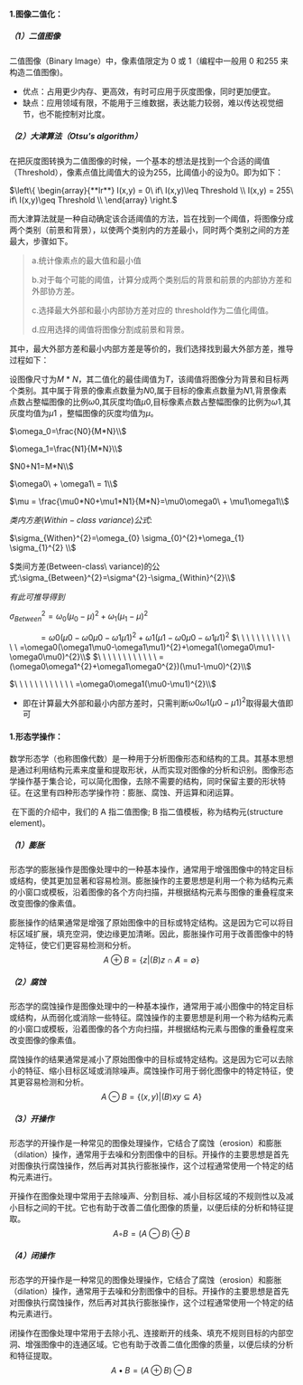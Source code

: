 #### 1.图像二值化：

##### （1）二值图像

二值图像（Binary Image）中，像素值限定为 $0$ 或 $1$（编程中一般用 $0$ 和$255$ 来构造二值图像)。

* 优点：占用更少内存、更高效，有时可应用于灰度图像，同时更加便宜。
* 缺点：应用领域有限，不能用于三维数据，表达能力较弱，难以传达视觉细节，也不能控制对比度。

##### （2）大津算法（Otsu's algorithm）

在把灰度图转换为二值图像的时候，一个基本的想法是找到一个合适的阈值（Threshold），像素点值比阈值大的设为$255$，比阈值小的设为$0$。即为如下：

$\left\{  
             \begin{array}{**lr**}     
             I(x,y) = 0\ if\ I(x,y)\leq Threshold  \\
             I(x,y) = 255\ if\ I(x,y)\geq Threshold \\   
             \end{array}  
\right.$



而大津算法就是一种自动确定该合适阈值的方法，旨在找到一个阈值，将图像分成两个类别（前景和背景），以使两个类别内的方差最小，同时两个类别之间的方差最大，步骤如下。

> a.统计像素点的最大值和最小值
>
> b.对于每个可能的阈值，计算分成两个类别后的背景和前景的内部协方差和外部协方差。
>
> c.选择最大外部和最小内部协方差对应的 threshold作为二值化阈值。
>
> d.应用选择的阈值将图像分割成前景和背景。

其中，最大外部方差和最小内部方差是等价的，我们选择找到最大外部方差，推导过程如下：

设图像尺寸为$M\ *\ N$，其二值化的最佳阈值为$T$，该阈值将图像分为背景和目标两个类别。其中属于背景的像素点数量为$N0$,属于目标的像素点数量为$N1$,背景像素点数占整幅图像的比例$\omega0$,其灰度均值$μ0$,目标像素点数占整幅图像的比例为$ω1$,其灰度均值为$μ1$ ，整幅图像的灰度均值为$\mu$。

$\omega_0=\frac{N0}{M*N}\\$



$\omega_1=\frac{N1}{M*N}\\$



$N0+N1=M*N\\$



$\omega0\ + \omega1\ = 1\\$



$\mu = \frac{\mu0*N0+\mu1*N1}{M*N}=\mu0\omega0\ + \mu1\omega1\\$



$类内方差(Within-class\ variance)公式:$



$\sigma_{Withen}^{2}=\omega_{0} \sigma_{0}^{2}+\omega_{1} \sigma_{1}^{2} \\$



$类间方差(Between-class\ variance)的公式:\sigma_{Between}^{2}=\sigma^{2}-\sigma_{Within}^{2}\\$



$有此可推导得到$

$\sigma_{Between}^{2}=\omega_{0}(\mu_{0}-\mu)^{2}+\omega_{1}(\mu_{1}-\mu)^{2}$

$\ \ \ \ \ \ \ \ \ \ \ \ \ =\omega0(\mu0-\omega0\mu0-\omega1\mu1)^{2}+\omega1(\mu1-\omega0\mu0-\omega1\mu1)^{2}$
$\ \ \ \ \ \ \ \ \ \ \ \ \ =\omega0(\omega1\mu0-\omega1\mu1)^{2}+\omega1(\omega0\mu1-\omega0\mu0)^{2}\\$
$\ \ \ \ \ \ \ \ \ \ \ \ =(\omega0\omega1^{2}+\omega1\omega0^{2})(\mu1-\mu0)^{2}\\$

$\ \ \ \ \ \ \ \ \ \ \ \ =\omega0\omega1(\mu0-\mu1)^{2}\\$

* 即在计算最大外部和最小内部方差时，只需判断$\omega0\omega1(\mu0-\mu1)^{2}$取得最大值即可

  

#### 1.形态学操作：

​	数学形态学（也称图像代数）是一种用于分析图像形态和结构的工具。其基本思想是通过利用结构元素来度量和提取形状，从而实现对图像的分析和识别。图像形态学操作基于集合论，可以简化图像，去除不需要的结构，同时保留主要的形状特征。在这里有四种形态学操作符：膨胀、腐蚀、开运算和闭运算。

​	在下面的介绍中，我们的 A 指二值图像; B 指二值模板，称为结构元(structure element)。

##### （1）膨胀

​	形态学的膨胀操作是图像处理中的一种基本操作，通常用于增强图像中的特定目标或结构，使其更加显著和容易检测。膨胀操作的主要思想是利用一个称为结构元素的小窗口或模板，沿着图像的各个方向扫描，并根据结构元素与图像的重叠程度来改变图像的像素值。

​	膨胀操作的结果通常是增强了原始图像中的目标或特定结构。这是因为它可以将目标区域扩展，填充空洞，使边缘更加清晰。因此，膨胀操作可用于改善图像中的特定特征，使它们更容易检测和分析。
$$
A⊕B=\{ z|(B)z ∩A̸=∅ \}
$$

##### （2）腐蚀

​	形态学的腐蚀操作是图像处理中的一种基本操作，通常用于减小图像中的特定目标或结构，从而弱化或消除一些特征。腐蚀操作的主要思想是利用一个称为结构元素的小窗口或模板，沿着图像的各个方向扫描，并根据结构元素与图像的重叠程度来改变图像的像素值。

​	腐蚀操作的结果通常是减小了原始图像中的目标或特定结构。这是因为它可以去除小的特征、缩小目标区域或消除噪声。腐蚀操作可用于弱化图像中的特定特征，使其更容易检测和分析。
$$
A⊖B=\{(x,y)|(B)xy ⊆A\}
$$

##### （3）开操作

​	形态学的开操作是一种常见的图像处理操作，它结合了腐蚀（erosion）和膨胀（dilation）操作，通常用于去噪和分割图像中的目标。开操作的主要思想是首先对图像执行腐蚀操作，然后再对其执行膨胀操作，这个过程通常使用一个特定的结构元素进行。

​	开操作在图像处理中常用于去除噪声、分割目标、减小目标区域的不规则性以及减小目标之间的干扰。它也有助于改善二值化图像的质量，以便后续的分析和特征提取。
$$
A ◦ B = (A ⊖ B) ⊕ B
$$


##### （4）闭操作

​	形态学的开操作是一种常见的图像处理操作，它结合了腐蚀（erosion）和膨胀（dilation）操作，通常用于去噪和分割图像中的目标。开操作的主要思想是首先对图像执行腐蚀操作，然后再对其执行膨胀操作，这个过程通常使用一个特定的结构元素进行。

​	闭操作在图像处理中常用于去除小孔、连接断开的线条、填充不规则目标的内部空洞、增强图像中的连通区域。它也有助于改善二值化图像的质量，以便后续的分析和特征提取。
$$
A • B = (A ⊕ B) ⊖ B
$$




